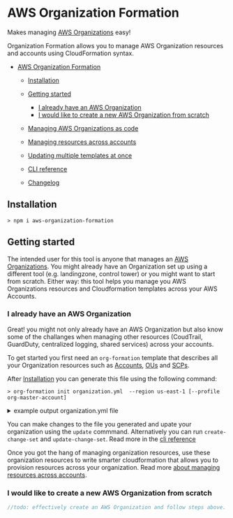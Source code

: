 # AWS Organization Formation

Makes managing [AWS Organizations](https://aws.amazon.com/organizations/) easy!

Organization Formation allows you to manage AWS Organization resources and accounts using CloudFormation syntax.

- [AWS Organization Formation](#aws-organization-formation)
  - [Installation](#installation)
  - [Getting started](#getting-started)
    - [I already have an AWS Organization](#i-already-have-an-aws-organization)
    - [I would like to create a new AWS Organization from scratch](#i-would-like-to-create-a-new-aws-organization-from-scratch)

  - [Managing AWS Organizations as code](docs/organization-resources.md)
  - [Managing resources across accounts](docs/cloudformation-resources.md)
  - [Updating multiple templates at once](docs/task-files.md)
  - [CLI reference](docs/cli-reference.md)
  - [Changelog](CHANGELOG.md)

## Installation

```
> npm i aws-organization-formation
```

## Getting started
The intended user for this tool is anyone that manages an [AWS Organizations](https://aws.amazon.com/organizations/). You might already have an Organization set up using a different tool (e.g. landingzone, control tower) or you might want to start from scratch. Either way: this tool helps you manage you AWS Organizations resources and Cloudformation templates across your AWS Accounts.

### I already have an AWS Organization

Great! you might not only already have an AWS Organization but also know some of the challanges when managing other resources (CoudTrail, GuardDuty, centralized logging, shared services) across your accounts.

To get started you first need an ``org-formation`` template that describes all your Organization resources such as [Accounts](./docs/organization-resources.md#account), [OUs](./docs/organization-resources.md#organizationalunit) and [SCPs](docs/organization-resources.md#servicecontrolpolicy).

After [Installation](#installation) you can generate this file using the following command:

```
> org-formation init organization.yml  --region us-east-1 [--profile org-master-account]
```

<details>
<summary>
example output organization.yml file
</summary>

```yaml
AWSTemplateFormatVersion: '2010-09-09-OC'

Organization:
  Root:
    Type: OC::ORG::MasterAccount
    Properties:
      AccountName: My Organization Root
      AccountId: '123123123123'
      Tags:
        budget-alarm-threshold: '2500'
        account-owner-email: my@email.com

  OrganizationRoot:
    Type: OC::ORG::OrganizationRoot
    Properties:
      ServiceControlPolicies:
        - !Ref RestrictUnusedRegionsSCP

  ProductionAccount:
    Type: OC::ORG::Account
    Properties:
      RootEmail: production@myorg.com
      AccountName: Production Account
      Tags:
        budget-alarm-threshold: '2500'
        account-owner-email: my@email.com

  DevelopmentAccount:
    Type: OC::ORG::Account
    Properties:
      RootEmail: development@myorg.com
      AccountName: Development Account
      Tags:
        budget-alarm-threshold: '2500'
        account-owner-email: my@email.com

  DevelopmentOU:
    Type: OC::ORG::OrganizationalUnit
    Properties:
      OrganizationalUnitName: development
      Accounts:
        - !Ref DevelopmentAccount

  ProductionOU:
    Type: OC::ORG::OrganizationalUnit
    Properties:
      OrganizationalUnitName: production
      Accounts:
        - !Ref ProductionAccount

  RestrictUnusedRegionsSCP:
    Type: OC::ORG::ServiceControlPolicy
    Properties:
      PolicyName: RestrictUnusedRegions
      Description: Restrict Unused regions
      PolicyDocument:
        Version: '2012-10-17'
        Statement:
          - Sid: DenyUnsupportedRegions
            Effect: Deny
            NotAction:
              - 'cloudfront:*'
              - 'iam:*'
              - 'route53:*'
              - 'support:*'
            Resource: '*'
            Condition:
              StringNotEquals:
                'aws:RequestedRegion':
                  - eu-west-1
                  - us-east-1
                  - eu-central-1
```

</details>


You can make changes to the file you generated  and upate your organization using the ``update`` commmand. Alternatively you can run ``create-change-set`` and ``update-change-set``. Read more in the [cli reference](docs/cli-reference.md)

Once you got the hang of managing organization resources, use these organization resources to write smarter cloudformation that allows you to provision resources across your organization. Read more [about managing resources across accounts](docs/cloudformation-resources.md).

###


### I would like to create a new AWS Organization from scratch

```java
//todo: effectively create an AWS Organization and follow steps above.
```